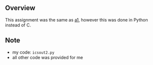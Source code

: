 ## Overview
This assignment was the same as [a1](https://github.com/brianalynette/university/seng265/a1), however this was done in Python instead of C.

## Note
* my code: `icsout2.py`
* all other code was provided for me
